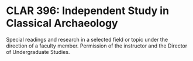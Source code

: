 # CLAR 396: Independent Study in Classical Archaeology

Special readings and research in a selected field or topic under the direction of a faculty member. Permission of the instructor and the Director of Undergraduate Studies.